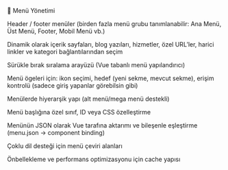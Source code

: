 📑 Menü Yönetimi

Header / footer menüler (birden fazla menü grubu tanımlanabilir: Ana Menü, Üst Menü, Footer, Mobil Menü vb.)

Dinamik olarak içerik sayfaları, blog yazıları, hizmetler, özel URL’ler, harici linkler ve kategori bağlantılarından seçim

Sürükle bırak sıralama arayüzü (Vue tabanlı menü yapılandırıcı)

Menü ögeleri için: ikon seçimi, hedef (yeni sekme, mevcut sekme), erişim kontrolü (sadece giriş yapanlar görebilsin gibi)

Menülerde hiyerarşik yapı (alt menü/mega menü destekli)

Menü başlığına özel sınıf, ID veya CSS özelleştirme

Menünün JSON olarak Vue tarafına aktarımı ve bileşenle eşleştirme (menu.json → component binding)

Çoklu dil desteği için menü çeviri alanları

Önbellekleme ve performans optimizasyonu için cache yapısı